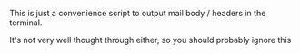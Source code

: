 This is just a convenience script to output mail body / headers in the terminal.

It's not very well thought through either, so you should probably ignore this
